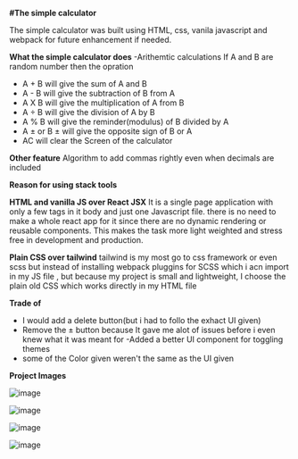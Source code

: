 **#The simple calculator**

The simple calculator was built using HTML, css, vanila javascript and webpack for future enhancement if needed.

**What the simple calculator does**
-Arithemtic calculations 
If A and B are random number then the opration 
- A + B  will give the sum of A and B 
- A - B  will give the subtraction of B from A 
- A X B  will give the multiplication of A from B
- A ÷ B  will give the division of A by B
- A % B  will give the reminder(modulus) of B divided by A
- A ± or B ± will give the opposite sign of B or A 
- AC will clear the Screen of the calculator

**Other feature**
Algorithm to add commas rightly even when decimals are included 

**Reason for using stack tools**

**HTML and vanilla JS over React JSX**
It is a single page application with only a few tags in it body and just one Javascript file. there is no need to make a whole react app for it since there are no dynamic rendering or reusable components. This makes the task more light weighted and stress free in development and production.

**Plain CSS over tailwind**
tailwind is my most go to css framework or even scss but instead of installing webpack pluggins for SCSS which i acn import in  my JS file , but because my project is small and lightweight, I choose the plain old CSS which works directly in my HTML file 

**Trade of**
- I would add a delete button(but i had to follo the exhact UI given)
- Remove the ± button because It gave me  alot of issues before i even knew what it was meant for
-Added a better UI component for toggling themes
- some of the Color given weren't the same as the UI given

**Project Images**

![image](https://github.com/titobzzz/Simple-calculator/assets/105544565/24563460-927b-4b15-b6dd-e6a29298629c)

![image](https://github.com/titobzzz/Simple-calculator/assets/105544565/d8cb3798-bd0e-4e8e-a409-b03c1d981143)

  
  ![image](https://github.com/titobzzz/Simple-calculator/assets/105544565/6a5018ae-69cc-4019-a455-7e98b81f9d59)

  ![image](https://github.com/titobzzz/Simple-calculator/assets/105544565/28fbe95b-ad9b-400d-a58d-f15f101e9cac)



